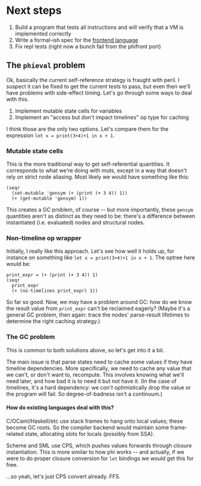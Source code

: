 # Next steps
1. Build a program that tests all instructions and will verify that a VM is
   implemented correctly
2. Write a formal-ish spec for the [frontend language](phifront.pm)
3. Fix repl tests (right now a bunch fail from the phifront port)

## The `phieval` problem
Ok, basically the current self-reference strategy is fraught with peril. I
suspect it can be fixed to get the current tests to pass, but even then we'll
have problems with side-effect timing. Let's go through some ways to deal with
this.

1. Implement mutable state cells for variables
2. Implement an "access but don't impact timelines" op type for caching

I think those are the only two options. Let's compare them for the expression
`let x = print(3+4)+1 in x + 1`.

### Mutable state cells
This is the more traditional way to get self-referential quantities. It
corresponds to what we're doing with muts, except in a way that doesn't rely on
strict node aliasing. Most likely we would have something like this:

```
(seqr
  (set-mutable 'gensym (+ (print (+ 3 4)) 1))
  (+ (get-mutable 'gensym) 1))
```

This creates a GC problem, of course -- but more importantly, these `gensym`
quantities aren't as distinct as they need to be: there's a difference between
instantiated (i.e. evaluated) nodes and structural nodes.

### Non-timeline op wrapper
Initially, I really like this approach. Let's see how well it holds up, for
instance on something like `let x = print(3+4)+1 in x + 1`. The optree here
would be:

```
print_expr = (+ (print (+ 3 4)) 1)
(seqr
  print_expr
  (+ (no-timelines print_expr) 1))
```

So far so good. Now, we may have a problem around GC: how do we know the result
value from `print_expr` can't be reclaimed eagerly? (Maybe it's a general GC
problem, then again: trace the nodes' parse-result lifetimes to determine the
right caching strategy.)

### The GC problem
This is common to both solutions above, so let's get into it a bit.

The main issue is that parse states need to cache some values if they have
timeline dependencies. More specifically, we need to cache any value that we
can't, or don't want to, recompute. This involves knowing what we'll need later,
and how bad it is to need it but not have it. (In the case of timelines, it's a
hard dependency: we _can't_ optimistically drop the value or the program will
fail. So degree-of-badness isn't a continuum.)

#### How do existing languages deal with this?
C/OCaml/Haskell/etc use stack frames to hang onto local values; these become GC
roots. So the compiler backend would maintain some frame-related state,
allocating slots for locals (possibly from SSA).

Scheme and SML use CPS, which pushes values forwards through closure
instantiation. This is more similar to how phi works -- and actually, if we were
to do proper closure conversion for `let` bindings we would get this for free.

...so yeah, let's just CPS convert already. FFS.
